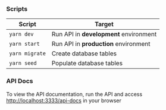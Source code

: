 ### Scripts

| Script         | Target                                 |
| -------------- | -------------------------------------- |
| `yarn dev`     | Run API in **development** environment |
| `yarn start`   | Run API in **production** environment  |
| `yarn migrate` | Create database tables                 |
| `yarn seed`    | Populate database tables               |

### API Docs

To view the API documentation, run the API and access [http://localhost:3333/api-docs](http://localhost:3333/api-docs) in your browser
